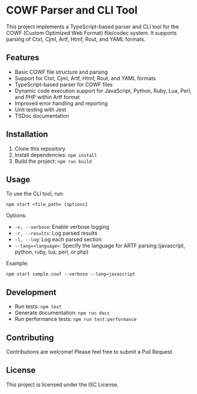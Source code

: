 # COWF Parser and CLI Tool

This project implements a TypeScript-based parser and CLI tool for the COWF (Custom Optimized Web Format) file/codec system. It supports parsing of Ctxt, Cjml, Artf, Htmf, Rout, and YAML formats.

## Features

- Basic COWF file structure and parsing
- Support for Ctxt, Cjml, Artf, Htmf, Rout, and YAML formats
- TypeScript-based parser for COWF files
- Dynamic code execution support for JavaScript, Python, Ruby, Lua, Perl, and PHP within Artf format
- Improved error handling and reporting
- Unit testing with Jest
- TSDoc documentation

## Installation

1. Clone this repository
2. Install dependencies: `npm install`
3. Build the project: `npm run build`

## Usage

To use the CLI tool, run:

```
npm start <file_path> [options]
```

Options:
- `-v, --verbose`: Enable verbose logging
- `-r, --results`: Log parsed results
- `-l, --log`: Log each parsed section
- `--lang=<language>`: Specify the language for ARTF parsing (javascript, python, ruby, lua, perl, or php)

Example:
```
npm start sample.cowf --verbose --lang=javascript
```

## Development

- Run tests: `npm test`
- Generate documentation: `npm run docs`
- Run performance tests: `npm run test:performance`

## Contributing

Contributions are welcome! Please feel free to submit a Pull Request.

## License

This project is licensed under the ISC License.
